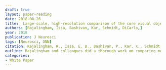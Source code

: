 ```yaml
---
draft: true
layout: paper-reading
date: 2018-08-26
title:  Large-scale, high-resolution comparison of the core visual object recognition behavior of humans, monkeys, and state-of-the-art deep artificial neural networks.
authors: [Rajalingham, Issa, Bashivan, Kar, Schmidt, DiCarlo,]
year: 2018
publication: J Neurosci
tags: [Neurosci, DNN]
citation: Rajalingham, R., Issa, E. B., Bashivan, P., Kar, K., Schmidt, K., & DiCarlo, J. J. (2018). Large-scale, high-resolution comparison of the core visual object recognition behavior of humans, monkeys, and state-of-the-art deep artificial neural networks. Journal of Neuroscience, 0388-18.
outline: Rajalingham and colleagues did a thorough work on comparing monkey behaviors and DNN's behaviors in image recognition. They found differences, but such differences are only observable when you have a fine-grained data analysis (not pooling many data together and average out information within data).
categories:
- White Paper
---
```

